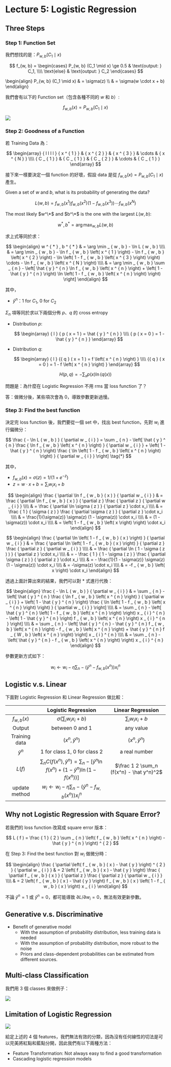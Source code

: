 # Lecture 5: Logistic Regression

## Three Steps

### Step 1: Function Set

我們想找的是：$P_{w, b} (C_1 \mid x)$

$$
f_{w, b} =
\begin{cases}
P_{w, b} (C_1 \mid x) \ge 0.5 & \text{output: } C_1, \\\\
\text{else}                   & \text{output: } C_2
\end{cases}
$$

\begin{align}
P_{w, b} (C_1 \mid x)
  & = \sigma(z) \\\\
  & = \sigma(w \cdot x + b)
\end{align}

我們會有以下的 Function set（包含各種不同的 $w$ 和 $b$）:

$$f_{w, b}(x) = P_{w, b} (C_1 \mid x)$$

![](https://i.imgur.com/3vbJcUq.png)

### Step 2: Goodness of a Function

若 Training Data 為：

$$
\begin{array} { l l l l } 
{ x ^ { 1 } } & { x ^ { 2 } } & { x ^ { 3 } } & \cdots & { x ^ { N } } \\\\
{ C _ { 1 } } & { C _ { 1 } } & { C _ { 2 } } & \cdots & { C _ { 1 } }
\end{array}
$$

接下來一樣要決定一個 function 的好壞，假設 data 是從 $f_{w, b}(x) = P_{w, b} (C_1 \mid x)$ 產生。

Given a set of $w$ and $b$, what is its probability of generating the data?

$$
L ( w , b ) = f _ { w , b } \left( x ^ { 1 } \right) f _ { w , b } \left( x ^ { 2 } \right) \left( 1 - f _ { w , b } \left( x ^ { 3 } \right) \right) \cdots f _ { w , b } \left( x ^ { N } \right)
$$

The most likely $w^\*$ and $b^\*$ is the one with the largest $L(w, b)$:

$$
w ^ { * } , b ^ { * } = \arg \max _ { w , b } L ( w , b )
$$

求上式等同於求：

$$
\begin{align}
w ^ { * } , b ^ { * } & = \arg \min _ { w , b } - \ln L ( w , b ) \\\\
& = \arg \min _ { w , b } - \ln f _ { w , b } \left( x ^ { 1 } \right) - \ln f _ { w , b } \left( x ^ { 2 } \right) - \ln \left( 1 - f _ { w , b } \left( x ^ { 3 } \right) \right) \cdots - \ln f _ { w , b } \left( x ^ { N } \right) \\\\
& = \arg \min _ { w , b } \sum _ { n } - \left[ \hat { y } ^ { n } \ln f _ { w , b } \left( x ^ { n } \right) + \left( 1 - \hat { y } ^ { n } \right) \ln \left( 1 - f _ { w , b } \left( x ^ { n } \right) \right) \right]
\end{align}
$$

其中，

- $\hat y^n$：$1$ for $C_1$, $0$ for $C_2$

$\Sigma_n$ 項等同於求以下兩個分佈 $p$、$q$ 的 cross entropy

- Distribution $p$:

    $$
    \begin{array} { l } { p ( x = 1 ) = \hat { y } ^ { n } } \\\\ { p ( x = 0 ) = 1 - \hat { y } ^ { n } } \end{array}
    $$

- Distribution $q$:

    $$
    \begin{array} { l } {{ q } ( x = 1 ) = f \left( x ^ { n } \right) } \\\\ {{ q } ( x = 0 ) = 1 - f \left( x ^ { n } \right) } \end{array}
    $$

$$
H ( p , q ) = - \sum _ { x } p ( x ) \ln ( q ( x ) )
$$

問題是：為什麼在 Logistic Regression 不用 rms 當 loss function 了？

答：做微分後，某些項次會為 $0$，導致參數更新過慢。

### Step 3: Find the best function

決定完 loss function 後，我們要從一個 set 中，找出 best function，先對 $w_i$ 進行偏微分：

$$
\frac { - \ln L ( w , b ) } { \partial w _ { i } } = \sum _ { n } - \left[ \hat { y } ^ { n } \frac { \ln f _ { w , b } \left( x ^ { n } \right) } { \partial w _ { i } } + \left( 1 - \hat { y } ^ { n } \right) \frac { \ln \left( 1 - f _ { w , b } \left( x ^ { n } \right) \right) } { \partial w _ { i } } \right] \tag{*}
$$

其中，

- $f _ { w , b } ( x ) = \sigma ( z ) = 1 / (1 + e^{-z})$
- $z = w \cdot x + b = \sum _ { i } w _ { i } x _ { i } + b$

$$
\begin{align}
\frac { \partial \ln f _ { w , b } ( x ) } { \partial w _ { i } } & = \frac { \partial \ln f _ { w , b } ( x ) } { \partial z } \frac { \partial z } { \partial w _ { i } } \\\\
& = \frac { \partial \ln \sigma ( z ) } { \partial z } \cdot x_i \\\\
& = \frac { 1 } { \sigma ( z ) } \frac { \partial \sigma ( z ) } { \partial z } \cdot x_i \\\\
& = \frac{1}{\sigma(z)} \sigma(z) (1 - \sigma(z)) \cdot x_i \\\\
& = (1 - \sigma(z)) \cdot x_i \\\\
& = \left( 1 - f _ { w , b } \left( x \right) \right) \cdot x_i
\end{align}
$$

$$
\begin{align}
\frac { \partial \ln \left( 1 - f _ { w , b } ( x ) \right) } { \partial w _ { i } } & = \frac { \partial \ln \left( 1 - f _ { w , b } ( x ) \right) } { \partial z } \frac { \partial z } { \partial w _ { i } } \\\\
& = \frac { \partial \ln ( 1 - \sigma ( z ) ) } { \partial z } \cdot x_i \\\\
& = - \frac { 1 } { 1 - \sigma ( z ) } \frac { \partial \sigma ( z ) } { \partial z } \cdot x_i \\\\
& = - \frac{1}{1 - \sigma(z)} \sigma(z) (1 - \sigma(z)) \cdot x_i \\\\
& = -\sigma(z) \cdot x_i \\\\
& = -f _ { w , b } \left( x \right) \cdot x_i
\end{align}
$$

透過上面計算出來的結果，我們可以對 $*$ 式進行代換：

$$
\begin{align}
\frac { - \ln L ( w , b ) } { \partial w _ { i } } & = \sum _ { n } - \left[ \hat { y } ^ { n } \frac { \ln f _ { w , b } \left( x ^ { n } \right) } { \partial w _ { i } } + \left( 1 - \hat { y } ^ { n } \right) \frac { \ln \left( 1 - f _ { w , b } \left( x ^ { n } \right) \right) } { \partial w _ { i } } \right] \\\\
& = \sum _ { n } - \left[ \hat { y } ^ { n } \left( 1 - f _ { w , b } \left( x ^ { n } \right) \right) x _ { i } ^ { n } - \left( 1 - \hat { y } ^ { n } \right) f _ { w , b } \left( x ^ { n } \right) x _ { i } ^ { n } \right] \\\\
& = \sum _ { n } - \left[ \hat { y } ^ { n } - \hat { y } ^ { n } f _ { w , b } \left( x ^ { n } \right) - f _ { w , b } \left( x ^ { n } \right) + \hat { y } ^ { n } f _ { W , b } \left( x ^ { n } \right) \right] x _ { i } ^ { n } \\\\
& = \sum _ { n } - \left( \hat { y } ^ { n } - f _ { w , b } \left( x ^ { n } \right) \right) x _ { i } ^ { n }
\end{align}
$$

參數更新方式如下：

$$
w _ { i } \leftarrow w _ { i } - \eta \sum _ { n } - \left( \hat { y } ^ { n } - f _ { w , b } \left( x ^ { n } \right) \right) x _ { i } ^ { n }
$$

## Logistic v.s. Linear

下面對 Logistic Regression 和 Linear Regression 做比較：

| | Logistic Regression | Linear Regression |
|:--:|:--:|:--:|
| $f_{w, b}(x)$ | $\sigma (\sum_i w_ix_i + b)$ | $\sum_i w_ix_i + b$ | 
| Output | between $0$ and $1$ | any value |
| Training data | $(x^n, \hat y^n)$ | $(x^n, \hat y^n)$ |
| $\hat y^n$ | $1$ for class 1, $0$ for class 2 | a real number |
| $L(f)$ | $\sum_n C(f(x^n), \hat y^n) = \sum_n - \left[ \hat { y } ^ { n } \ln f \left( x ^ { n } \right) + \left( 1 - \hat { y } ^ { n } \right) \ln \left( 1 - f \left( x ^ { n } \right) \right) \right]$ | $\frac 1 2 \sum_n (f(x^n) - \hat y^n)^2$ |
| update method | $w_i \leftarrow w_i - \eta \sum_n - (\hat y^n - f_{w, b}(x^n)) x_i^n$ | 

## Why not Logistic Regression with Square Error?

若我們的 loss function 改寫成 square error 版本：

$$
L ( f ) = \frac { 1 } { 2 } \sum _ { n } \left( f _ { w , b } \left( x ^ { n } \right) - \hat { y } ^ { n } \right) ^ { 2 }
$$

在 Step 3: Find the best function 對 $w_i$ 做微分時：

$$
\begin{align}
\frac { \partial \left( f _ { w , b } ( x ) - \hat { y } \right) ^ { 2 } } { \partial w _ { i } } & = 2 \left( f _ { w , b } ( x ) - \hat { y } \right) \frac { \partial f _ { w , b } ( x ) } { \partial z } \frac { \partial z } { \partial w _ { i } } \\\\
& = 2 \left( f _ { w , b } ( x ) - \hat { y } \right) f _ { w , b } ( x ) \left( 1 - f _ { w , b } ( x ) \right) x _ { i }
\end{align}
$$

不論 $\hat y^n = 1$ 或 $\hat y^n = 0$，都可能導致 $\partial L / \partial w _ { i } = 0$，無法有效更新參數。

## Generative v.s. Discriminative

- Benefit of generative model
    - With the assumption of probability distribution,
less training data is needed
    - With the assumption of probability distribution, more robust to the noise
    - Priors and class-dependent probabilities can be estimated from different sources.

## Multi-class Classification

我們用 3 個 classes 來做例子：

![](https://i.imgur.com/9892I0H.png)

## Limitation of Logistic Regression

![](https://i.imgur.com/ApJvKMF.png)

給定上述的 4 個 features，我們無法有效的分類，因為沒有任何線性的切法是可以完美將紅點和藍點分開，因此我們有以下兩種方法：

- Feature Transformation: Not always easy to find a good transformation
- Cascading logistic regression models